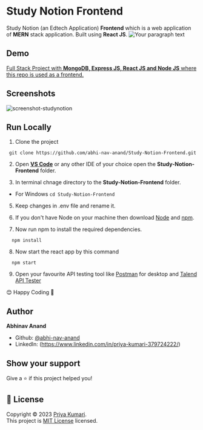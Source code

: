 # Study Notion Frontend

Study Notion (an Edtech Application) **Frontend** which is a web application of **MERN** stack application. Built using **React JS**.
![Your paragraph text](https://github.com/animesh-anand-dev/Study-Notion-Backend/assets/64230897/a596e6ca-6c25-480d-990a-cef4c7cce660)

## Demo

[Full Stack Project with **MongoDB, Express JS, React JS and Node JS** where this repo is used as a frontend.](https://study-notion-frontend-green.vercel.app/)


## Screenshots
![screenshot-studynotion](https://github.com/animesh-anand-dev/Study-Notion-Frontend/assets/64230897/3880f078-81d7-418c-a244-ac4aa5b60419)

## Run Locally

1. Clone the project
```
 git clone https://github.com/abhi-nav-anand/Study-Notion-Frontend.git
```
2. Open **[VS Code](https://code.visualstudio.com/)** or any other IDE of your choice open the **Study-Notion-Frontend** folder.

3. In terminal chnage directory to the **Study-Notion-Frontend** folder.
 -   For Windows
    ```
      cd Study-Notion-Frontend
    ```
5. Keep changes in .env file and rename it.
6. If you don't have Node on your machine then download [Node](https://nodejs.org/en/download/) and [npm](https://docs.npmjs.com/downloading-and-installing-node-js-and-npm).

7. Now run npm to install the required dependencies.
```
  npm install
```
8. Now start the react app by this command
```
  npm start
```
9. Open your favourite API testing tool like [Postman](https://www.postman.com/) for desktop and [Talend API Tester](https://chrome.google.com/webstore/detail/talend-api-tester-free-ed/aejoelaoggembcahagimdiliamlcdmfm?hl=en)
 
😊 Happy Coding 🎉

## Author

<p>
  <b align="right"> Abhinav Anand </b>
</p> 


* Github: [@abhi-nav-anand](https://github.com/priyakumari133)
* LinkedIn: (https://www.linkedin.com/in/priya-kumari-379724222/)

## Show your support

Give a ⭐️ if this project helped you!

## 📝 License

Copyright © 2023 [Priya Kumari](https://github.com/priyakumari133).<br />
This project is [MIT License](https://github.com/priyakumari133/Study-Notion-Frontend/blob/main/LICENSE) licensed.

